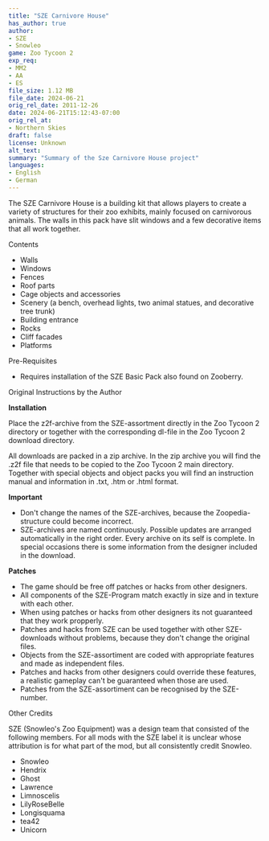 ```yaml
---
title: "SZE Carnivore House"
has_author: true
author: 
- SZE
- Snowleo
game: Zoo Tycoon 2
exp_req: 
- MM2
- AA
- ES
file_size: 1.12 MB
file_date: 2024-06-21
orig_rel_date: 2011-12-26
date: 2024-06-21T15:12:43-07:00
orig_rel_at: 
- Northern Skies
draft: false
license: Unknown
alt_text: 
summary: "Summary of the Sze Carnivore House project"
languages:
- English
- German
---
```


The SZE Carnivore House is a building kit that allows players to create a variety of structures for their zoo exhibits, mainly focused on carnivorous animals. The walls in this pack have slit windows and a few decorative items that all work together.

 
Contents


- Walls
- Windows
- Fences
- Roof parts
- Cage objects and accessories
- Scenery (a bench, overhead lights, two animal statues, and  decorative tree trunk)
- Building entrance
- Rocks
- Cliff facades
- Platforms


Pre-Requisites


- Requires installation of the SZE Basic Pack also found on Zooberry.

 
Original Instructions by the Author 


**Installation**

Place the z2f-archive from the SZE-assortment directly in the Zoo Tycoon 2 directory or together with the corresponding dl-file in the Zoo Tycoon 2 download directory.

All downloads are packed in a zip archive. In the zip archive you will find the .z2f file that needs to be copied to the Zoo Tycoon 2 main directory. Together with special objects and object packs you will find an instruction manual and information in .txt, .htm or .html format. 

**Important**

- Don't change the names of the SZE-archives, because the Zoopedia-structure could become incorrect.
- SZE-archives are named continuously. Possible updates are arranged automatically in the right order. Every archive on its self is complete. In special occasions there is some information from the designer included in the download.

**Patches**

- The game should be free off patches or hacks from other designers. 
- All components of the SZE-Program match exactly in size and in texture with each other. 
- When using patches or hacks from other designers its not guaranteed that they work propperly.
- Patches and hacks from SZE can be used together with other SZE-downloads without problems, because they don't change the original files. 
- Objects from the SZE-assortiment are coded with appropriate features and made as independent files. 
- Patches and hacks from other designers could override these features, a realistic gameplay can't be guaranteed when those are used.
- Patches from the SZE-assortiment can be recognised by the SZE-number.


Other Credits


SZE (Snowleo's Zoo Equipment) was a design team that consisted of the following members. For all mods with the SZE label it is unclear whose attribution is for what part of the mod, but all consistently credit Snowleo.

- Snowleo
- Hendrix
- Ghost
- Lawrence
- Limnoscelis
- LilyRoseBelle
- Longisquama
- tea42
- Unicorn